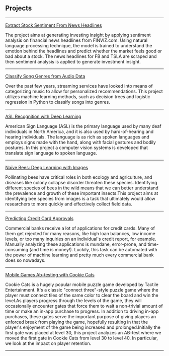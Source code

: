 ## Projects

---

[Extract Stock Sentiment From News Headlines](/sample_page)
<p>The project aims at generating investing insight by applying sentiment analysis on financial news headlines from FINVIZ.com. Using natural language processing technique, the model is trained to understand the emotion behind the headlines and predict whether the market feels good or bad about a stock. The news headlines for FB and TSLA are scraped and then sentiment analysis is applied to generate investment insight.</p>

---
[Classify Song Genres from Audio Data](/sample_page)
<p>Over the past few years, streaming services have looked into means of categorizing music to allow for personalized recommendations. This project utilizes machine learning methods, such as decision trees and logistic regression in Python to classify songs into genres.
</p>

---
[ASL Recognition with Deep Learning](/sample_page)
<p>American Sign Language (ASL) is the primary language used by many deaf individuals in North America, and it is also used by hard-of-hearing and hearing individuals. The language is as rich as spoken languages and employs signs made with the hand, along with facial gestures and bodily postures. In this project a computer vision systems is developed that translate sign language to spoken language.
</p>

---
[Naïve Bees: Deep Learning with Images](/sample_page)
<p>Pollinating bees have critical roles in both ecology and agriculture, and diseases like colony collapse disorder threaten these species. Identifying different species of bees in the wild means that we can better understand the prevalence and growth of these important insects.This project aims at identifying bee species from images is a task that ultimately would allow researchers to more quickly and effectively collect field data.</p>

---
[Predicting Credit Card Approvals](/sample_page)
<p>Commercial banks receive a lot of applications for credit cards. Many of them get rejected for many reasons, like high loan balances, low income levels, or too many inquiries on an individual's credit report, for example. Manually analyzing these applications is mundane, error-prone, and time-consuming (and time is money!). Luckily, this task can be automated with the power of machine learning and pretty much every commercial bank does so nowadays.</p>

---
[Mobile Games Ab-testing with Cookie Cats](/sample_page)
<p>Cookie Cats is a hugely popular mobile puzzle game developed by Tactile Entertainment. It's a classic "connect three"-style puzzle game where the player must connect tiles of the same color to clear the board and win the level.As players progress through the levels of the game, they will occasionally encounter gates that force them to wait a non-trivial amount of time or make an in-app purchase to progress. In addition to driving in-app purchases, these gates serve the important purpose of giving players an enforced break from playing the game, hopefully resulting in that the player's enjoyment of the game being increased and prolonged.Initially the first gate was placed at level 30, this project analyzes an AB-test where we moved the first gate in Cookie Cats from level 30 to level 40. In particular, we look at the impact on player retention.
</p>

---




